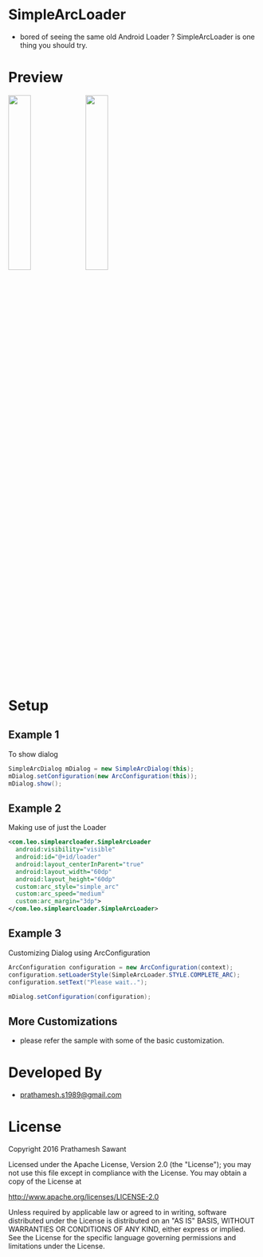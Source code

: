 # SimpleArcLoader
- bored of seeing the same old Android Loader ? SimpleArcLoader is one thing you should try. 

# Preview 
<img src="https://github.com/generic-leo/SimpleArcLoader/blob/master/preview/simplearcdialog_1.gif" width="30%">
<img src="https://github.com/generic-leo/SimpleArcLoader/blob/master/preview/simplearcdialog_2.gif" width="30%">

# Setup


## Example 1
To show dialog
```java
SimpleArcDialog mDialog = new SimpleArcDialog(this);
mDialog.setConfiguration(new ArcConfiguration(this));
mDialog.show();
```
## Example 2 
Making use of just the Loader
```xml
<com.leo.simplearcloader.SimpleArcLoader
  android:visibility="visible"
  android:id="@+id/loader"
  android:layout_centerInParent="true"
  android:layout_width="60dp"
  android:layout_height="60dp"
  custom:arc_style="simple_arc"
  custom:arc_speed="medium"
  custom:arc_margin="3dp">
</com.leo.simplearcloader.SimpleArcLoader>
```
## Example 3
Customizing Dialog using ArcConfiguration 
```java
ArcConfiguration configuration = new ArcConfiguration(context);
configuration.setLoaderStyle(SimpleArcLoader.STYLE.COMPLETE_ARC);
configuration.setText("Please wait..");

mDialog.setConfiguration(configuration);
```
## More Customizations 
- please refer the sample with some of the basic customization.

# Developed By
- prathamesh.s1989@gmail.com

# License

  Copyright 2016 Prathamesh Sawant

  Licensed under the Apache License, Version 2.0 (the "License");
  you may not use this file except in compliance with the License.
  You may obtain a copy of the License at

  http://www.apache.org/licenses/LICENSE-2.0

  Unless required by applicable law or agreed to in writing, software
  distributed under the License is distributed on an "AS IS" BASIS,
  WITHOUT WARRANTIES OR CONDITIONS OF ANY KIND, either express or implied.
  See the License for the specific language governing permissions and
  limitations under the License.

